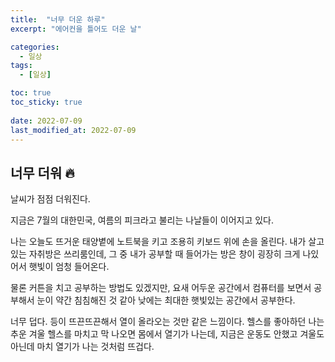 ```yaml
---
title:  "너무 더운 하루"
excerpt: "에어컨을 틀어도 더운 날"

categories:
  - 일상
tags:
  - [일상]

toc: true
toc_sticky: true
 
date: 2022-07-09
last_modified_at: 2022-07-09
---
```


## 너무 더워 🔥
날씨가 점점 더워진다.

지금은 7월의 대한민국, 여름의 피크라고 불리는 나날들이 이어지고 있다.

나는 오늘도 뜨거운 태양볕에 노트북을 키고 조용히 키보드 위에 손을 올린다. 내가 살고 있는 자취방은 쓰리룸인데, 그 중 내가 공부할 때 들어가는 방은 창이 굉장히 크게 나있어서 햇빛이 엄청 들어온다.

물론 커튼을 치고 공부하는 방법도 있겠지만, 요새 어두운 공간에서 컴퓨터를 보면서 공부해서 눈이 약간 침침해진 것 같아 낮에는 최대한 햇빛있는 공간에서 공부한다.

너무 덥다. 등이 뜨끈뜨끈해서 열이 올라오는 것만 같은 느낌이다. 헬스를 좋아하던 나는 추운 겨울 헬스를 마치고 막 나오면 몸에서 열기가 나는데, 지금은 운동도 안했고 겨울도 아닌데 마치 열기가 나는 것처럼 뜨겁다.